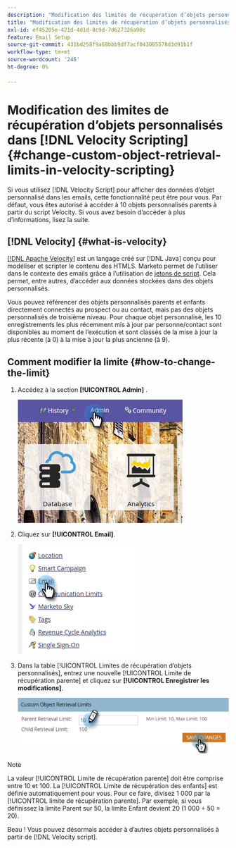 ```yaml
---
description: "Modification des limites de récupération d’objets personnalisés dans [!DNL Velocity Scripting]  - Documents Marketo - Documentation du produit"
title: "Modification des limites de récupération d’objets personnalisés dans [!DNL Velocity Scripting]"
exl-id: ef45205e-421d-4d1d-8c9d-7d627326a90c
feature: Email Setup
source-git-commit: 431bd258f9a68bbb9df7acf043085578d3d91b1f
workflow-type: tm+mt
source-wordcount: '246'
ht-degree: 0%

---
```


# Modification des limites de récupération d’objets personnalisés dans [!DNL Velocity Scripting] {#change-custom-object-retrieval-limits-in-velocity-scripting}

Si vous utilisez [!DNL Velocity Script] pour afficher des données d’objet personnalisé dans les emails, cette fonctionnalité peut être pour vous. Par défaut, vous êtes autorisé à accéder à 10 objets personnalisés parents à partir du script Velocity. Si vous avez besoin d’accéder à plus d’informations, lisez la suite.

## [!DNL Velocity] {#what-is-velocity}

[[!DNL Apache Velocity]](https://velocity.apache.org/) est un langage créé sur [!DNL Java] conçu pour modéliser et scripter le contenu des HTMLS. Marketo permet de l’utiliser dans le contexte des emails grâce à l’utilisation de [jetons de script](/help/marketo/product-docs/email-marketing/general/using-tokens/create-an-email-script-token.md). Cela permet, entre autres, d’accéder aux données stockées dans des objets personnalisés.

Vous pouvez référencer des objets personnalisés parents et enfants directement connectés au prospect ou au contact, mais pas des objets personnalisés de troisième niveau. Pour chaque objet personnalisé, les 10 enregistrements les plus récemment mis à jour par personne/contact sont disponibles au moment de l’exécution et sont classés de la mise à jour la plus récente (à 0) à la mise à jour la plus ancienne (à 9).

## Comment modifier la limite {#how-to-change-the-limit}

1. Accédez à la section **[!UICONTROL Admin]** .

   ![](assets/change-custom-object-retrieval-limits-in-velocity-scripting-1.png)

1. Cliquez sur **[!UICONTROL Email]**.

   ![](assets/change-custom-object-retrieval-limits-in-velocity-scripting-2.png)

1. Dans la table [!UICONTROL Limites de récupération d’objets personnalisés], entrez une nouvelle [!UICONTROL Limite de récupération parente] et cliquez sur **[!UICONTROL Enregistrer les modifications]**.

   ![](assets/change-custom-object-retrieval-limits-in-velocity-scripting-3.png)

>[!NOTE]
>
>La valeur [!UICONTROL Limite de récupération parente] doit être comprise entre 10 et 100. La [!UICONTROL Limite de récupération des enfants] est définie automatiquement pour vous. Pour ce faire, divisez 1 000 par la [!UICONTROL limite de récupération parente]. Par exemple, si vous définissez la limite Parent sur 50, la limite Enfant devient 20 (1 000 ÷ 50 = 20).

Beau ! Vous pouvez désormais accéder à d’autres objets personnalisés à partir de [!DNL Velocity script].
